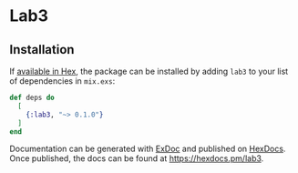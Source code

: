 # Lab3

## Installation

If [available in Hex](https://hex.pm/docs/publish), the package can be installed
by adding `lab3` to your list of dependencies in `mix.exs`:

```elixir
def deps do
  [
    {:lab3, "~> 0.1.0"}
  ]
end
```

Documentation can be generated with [ExDoc](https://github.com/elixir-lang/ex_doc)
and published on [HexDocs](https://hexdocs.pm). Once published, the docs can
be found at <https://hexdocs.pm/lab3>.
